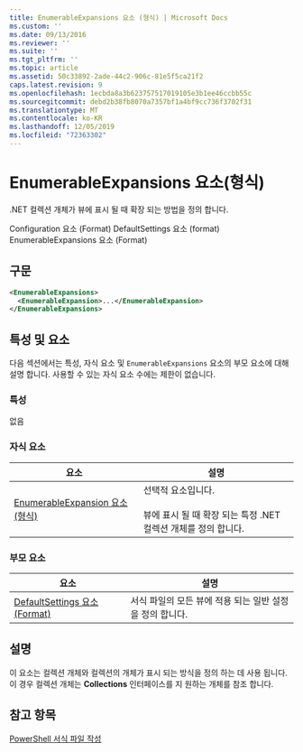 ```yaml
---
title: EnumerableExpansions 요소 (형식) | Microsoft Docs
ms.custom: ''
ms.date: 09/13/2016
ms.reviewer: ''
ms.suite: ''
ms.tgt_pltfrm: ''
ms.topic: article
ms.assetid: 50c33892-2ade-44c2-906c-81e5f5ca21f2
caps.latest.revision: 9
ms.openlocfilehash: 1ecbda8a3b623757517019105e3b1ee46ccbb55c
ms.sourcegitcommit: debd2b38fb8070a7357bf1a4bf9cc736f3702f31
ms.translationtype: MT
ms.contentlocale: ko-KR
ms.lasthandoff: 12/05/2019
ms.locfileid: "72363302"
---
```

# <a name="enumerableexpansions-element-format"></a>EnumerableExpansions 요소(형식)

.NET 컬렉션 개체가 뷰에 표시 될 때 확장 되는 방법을 정의 합니다.

Configuration 요소 (Format) DefaultSettings 요소 (format) EnumerableExpansions 요소 (Format)

## <a name="syntax"></a>구문

```xml
<EnumerableExpansions>
  <EnumerableExpansion>...</EnumerableExpansion>
</EnumerableExpansions>
```

## <a name="attributes-and-elements"></a>특성 및 요소

다음 섹션에서는 특성, 자식 요소 및 `EnumerableExpansions` 요소의 부모 요소에 대해 설명 합니다. 사용할 수 있는 자식 요소 수에는 제한이 없습니다.

### <a name="attributes"></a>특성

없음

### <a name="child-elements"></a>자식 요소

|요소|설명|
|-------------|-----------------|
|[EnumerableExpansion 요소 (형식)](./enumerableexpansion-element-format.md)|선택적 요소입니다.<br /><br /> 뷰에 표시 될 때 확장 되는 특정 .NET 컬렉션 개체를 정의 합니다.|

### <a name="parent-elements"></a>부모 요소

|요소|설명|
|-------------|-----------------|
|[DefaultSettings 요소 (Format)](./defaultsettings-element-format.md)|서식 파일의 모든 뷰에 적용 되는 일반 설정을 정의 합니다.|

## <a name="remarks"></a>설명

이 요소는 컬렉션 개체와 컬렉션의 개체가 표시 되는 방식을 정의 하는 데 사용 됩니다. 이 경우 컬렉션 개체는 **Collections** 인터페이스를 지 원하는 개체를 참조 합니다.

## <a name="see-also"></a>참고 항목

[PowerShell 서식 파일 작성](./writing-a-powershell-formatting-file.md)
